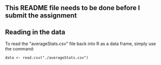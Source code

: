 ## This README file needs to be done before I submit the assignment

## Reading in the data

To read the "averageStats.csv" file back into R as a data frame, simply use the command:

`data <- read.csv("./averageStats.csv")`


